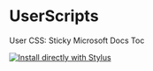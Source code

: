 # UserScripts

User CSS:  Sticky Microsoft Docs Toc

[![Install directly with Stylus](https://img.shields.io/badge/Install%20directly%20with-Stylus-00adad.svg)](https://raw.githubusercontent.com/fish-404/UserScriptsStyles/main/MsDocToc/Styles/StylesMsDocToc.user.css)
